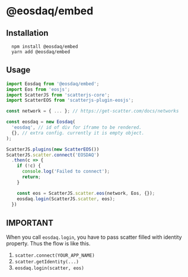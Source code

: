# @eosdaq/embed

## Installation
```
  npm install @eosdaq/embed
  yarn add @eosdaq/embed
```

## Usage

```javascript
import Eosdaq from '@eosdaq/embed';
import Eos from 'eosjs';
import ScatterJS from 'scatterjs-core';
import ScatterEOS from 'scatterjs-plugin-eosjs';

const network = { ... }; // https://get-scatter.com/docs/networks

const eosdaq = new Eosdaq(
  'eosdaq', // id of div for iframe to be rendered.
  {}, // extra config. currently it is empty object.
);

ScatterJS.plugins(new ScatterEOS())
ScatterJS.scatter.connect('EOSDAQ')
  .then(c => {
    if (!c) {
      console.log('Failed to connect');
      return;
    }

    const eos = ScatterJS.scatter.eos(network, Eos, {});  
    eosdaq.login(ScatterJS.scatter, eos);
  })
```

## IMPORTANT
When you call `eosdaq.login`, you have to pass scatter filled with identity property.
Thus the flow is like this.
1. `scatter.connect(YOUR_APP_NAME)`
2. `scatter.getIdentity(...)`
3. `eosdaq.login(scatter, eos)`
